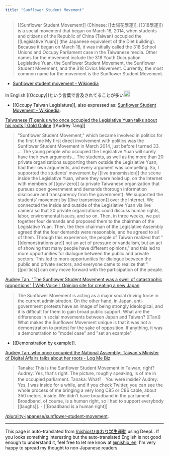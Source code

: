 ```yaml
---
title: "Sunflower Student Movement"
---
```


>  [[Sunflower Student Movement]] (Chinese: [[太陽花學運]], [[318學運]]) is a social movement that began on March 18, 2014, when students and citizens of the Republic of China (Taiwan) occupied the [[Legislative Yuan]] (the Japanese equivalent of the Diet building).
> Because it began on March 18, it was initially called the 318 School Unions and Occupy Parliament case in the Taiwanese media. Other names for the movement include the 318 Youth Occupation Legislative Yuan, the Sunflower Student Movement, the Sunflower Student Movement, and the 318 Civics Movement. Currently, the most common name for the movement is the Sunflower Student Movement.
- [Sunflower student movement - Wikipedia](https://ja.wikipedia.org/wiki/%E3%81%B2%E3%81%BE%E3%82%8F%E3%82%8A%E5%AD%A6%E7%94%9F%E9%81%8B%E5%8B%95)

In English.[[Occupy]]という言葉で言及されてることが多い<img src='https://scrapbox.io/api/pages/nishio-en/nishio/icon' alt='nishio.icon' height="19.5"/>
- [[Occupy Taiwan Legislature]], also expressed as: [Sunflower Student Movement - Wikipedia](https://en.wikipedia.org/wiki/Sunflower_Student_Movement).

[Taiwanese IT genius who once occupied the Legislative Yuan talks about his roots | Gold Online](https://gentosha-go.com/articles/-/33224) [[Audrey Tang]]
> "Sunflower Student Movement," which became involved in politics for the first time
> My first direct involvement with politics was the Sunflower Student Movement in March 2014, just before I turned 33.
> ... The young people who occupied the Legislative Yuan will surely have their own arguments... The students, as well as the more than 20 private organizations supporting them outside the Legislative Yuan, had their own arguments, and every argument was compelling.
>  So, I supported the students' movement by [[live transmission]] the scene inside the Legislative Yuan, where they were holed up, on the Internet with members of [[gov-zero]] (a private Taiwanese organization that pursues open government and demands thorough information disclosure and transparency from the government). We supported the students' movement by [[live transmission]] over the Internet. We connected the inside and outside of the Legislative Yuan via live camera so that 20 private organizations could discuss human rights, labor, environmental issues, and so on.
>  Then, in three weeks, we put together four demands and proposed them to the chairman of the Legislative Yuan. Then, the then chairman of the Legislative Assembly agreed that the four demands were reasonable, and he agreed to all of them.
>  Through this experience, the people of Taiwan realized that "[[demonstrations are]] not an act of pressure or vandalism, but an act of showing that many people have different opinions," and this led to more opportunities for dialogue between the public and private sectors. This led to more opportunities for dialogue between the public and private sectors, and everyone came to realize that "[[politics]] can only move forward with the participation of the people.

[Audrey Tan, "The Sunflower Student Movement was a swell of catastrophic proportions" | Web Voice｜Opinion site for creating a new Japan](https://voice.php.co.jp/detail/8214)
> The Sunflower Movement is acting as a major social driving force in the current administration. On the other hand, in Japan, anti-government protests have an image of being strongly ideological, and it is difficult for them to gain broad public support. What are the differences in social movements between Japan and Taiwan?
>  [[Tan]] What makes the Sunflower Movement unique is that it was not a demonstration to protest for the sake of opposition. If anything, it was a demonstration to "model case" and "set an example".
- [[Demonstration by example]].

[Audrey Tan, who once occupied the National Assembly: Taiwan's Minister of Digital Affairs talks about her roots - Log Me Biz](https://logmi.jp/business/articles/323562)
> Tanaka: This is the Sunflower Student Movement in Taiwan, right?
>  Audrey: Yes, that's right. The picture, roughly speaking, is of me in the occupied parliament.
>  Tanaka: What?　You were inside?
>  Audrey: Yes, I was inside for a while, and if you check Twitter, you can see the whole process of me bringing a very long C85 or C86 cable, about 350 meters, inside. We didn't have broadband in the parliament. Broadband, of course, is a human right, so I had to support everybody [[laughs]].
    - [[Broadband is a human right]]

[/plurality-japanese/sunflower-student-movement](https://scrapbox.io/plurality-japanese/sunflower-student-movement).

---
This page is auto-translated from [/nishio/ひまわり学生運動](https://scrapbox.io/nishio/ひまわり学生運動) using DeepL. If you looks something interesting but the auto-translated English is not good enough to understand it, feel free to let me know at [@nishio_en](https://twitter.com/nishio_en). I'm very happy to spread my thought to non-Japanese readers.